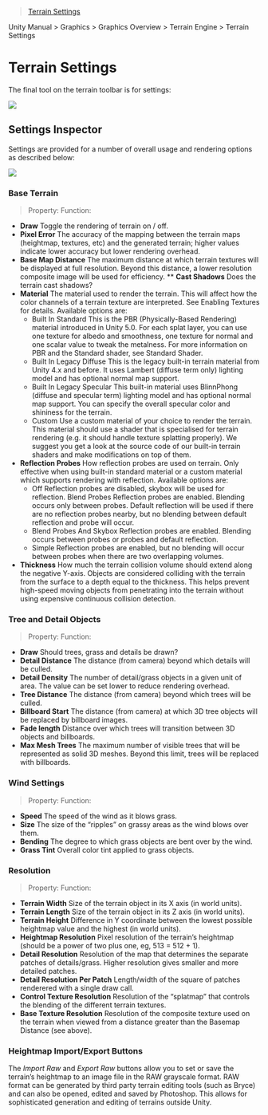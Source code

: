 > [Terrain Settings](http://docs.unity3d.com/Manual/terrain-OtherSettings.html)

Unity Manual > Graphics > Graphics Overview > Terrain Engine > Terrain Settings

# Terrain Settings

The final tool on the terrain toolbar is for settings:

![](http://docs.unity3d.com/uploads/Main/TerrainSettingsTool.png)

## Settings Inspector

Settings are provided for a number of overall usage and rendering options as described below:

![](http://docs.unity3d.com/uploads/Main/TerrainSettingsInsp.png)

### Base Terrain

> Property:   Function:

*  **Draw**    Toggle the rendering of terrain on / off.
* **Pixel Error** The accuracy of the mapping between the terrain maps (heightmap, textures, etc) and the generated terrain; higher values indicate lower accuracy but lower rendering overhead.
* **Base Map Distance**   The maximum distance at which terrain textures will be displayed at full resolution. Beyond this distance, a lower resolution composite image will be used for efficiency.
** **Cast Shadows**    Does the terrain cast shadows?
* **Material**    The material used to render the terrain. This will affect how the color channels of a terrain texture are interpreted. See Enabling Textures for details. Available options are:
    * Built In Standard   This is the PBR (Physically-Based Rendering) material introduced in Unity 5.0. For each splat layer, you can use one texture for albedo and smoothness, one texture for normal and one scalar value to tweak the metalness. For more information on PBR and the Standard shader, see Standard Shader.
    * Built In Legacy Diffuse This is the legacy built-in terrain material from Unity 4.x and before. It uses Lambert (diffuse term only) lighting model and has optional normal map support.
    * Built In Legacy Specular    This built-in material uses BlinnPhong (diffuse and specular term) lighting model and has optional normal map support. You can specify the overall specular color and shininess for the terrain.
    * Custom  Use a custom material of your choice to render the terrain. This material should use a shader that is specialised for terrain rendering (e.g. it should handle texture splatting properly). We suggest you get a look at the source code of our built-in terrain shaders and make modifications on top of them.
* **Reflection Probes**   How reflection probes are used on terrain. Only effective when using built-in standard material or a custom material which supports rendering with reflection. Available options are:
    * Off Reflection probes are disabled, skybox will be used for reflection.
        Blend Probes    Reflection probes are enabled. Blending occurs only between probes. Default reflection will be used if there are no reflection probes nearby, but no blending between default reflection and probe will occur.
    * Blend Probes And Skybox Reflection probes are enabled. Blending occurs between probes or probes and default reflection.
    * Simple  Reflection probes are enabled, but no blending will occur between probes when there are two overlapping volumes.
* **Thickness**   How much the terrain collision volume should extend along the negative Y-axis. Objects are considered colliding with the terrain from the surface to a depth equal to the thickness. This helps prevent high-speed moving objects from penetrating into the terrain without using expensive continuous collision detection.

### Tree and Detail Objects

> Property:   Function:

* **Draw**    Should trees, grass and details be drawn?
* **Detail Distance** The distance (from camera) beyond which details will be culled.
* **Detail Density**  The number of detail/grass objects in a given unit of area. The value can be set lower to reduce rendering overhead.
* **Tree Distance**   The distance (from camera) beyond which trees will be culled.
* **Billboard Start** The distance (from camera) at which 3D tree objects will be replaced by billboard images.
* **Fade length** Distance over which trees will transition between 3D objects and billboards.
* **Max Mesh Trees**  The maximum number of visible trees that will be represented as solid 3D meshes. Beyond this limit, trees will be replaced with billboards.

### Wind Settings

> Property:   Function:

* **Speed**   The speed of the wind as it blows grass.
* **Size**    The size of the “ripples” on grassy areas as the wind blows over them.
* **Bending** The degree to which grass objects are bent over by the wind.
* **Grass Tint**  Overall color tint applied to grass objects.

### Resolution

> Property:   Function:

* **Terrain Width**   Size of the terrain object in its X axis (in world units).
* **Terrain Length**  Size of the terrain object in its Z axis (in world units).
* **Terrain Height**  Difference in Y coordinate between the lowest possible heightmap value and the highest (in world units).
* **Heightmap Resolution**    Pixel resolution of the terrain’s heightmap (should be a power of two plus one, eg, 513 = 512 + 1).
* **Detail Resolution**   Resolution of the map that determines the separate patches of details/grass. Higher resolution gives smaller and more detailed patches.
* **Detail Resolution Per Patch** Length/width of the square of patches renderered with a single draw call.
* **Control Texture Resolution**  Resolution of the “splatmap” that controls the blending of the different terrain textures.
* **Base Texture Resolution** Resolution of the composite texture used on the terrain when viewed from a distance greater than the Basemap Distance (see above).

### Heightmap Import/Export Buttons

The _Import Raw_ and _Export Raw_ buttons allow you to set or save the terrain’s heightmap to an image file in the RAW grayscale format. RAW format can be generated by third party terrain editing tools (such as Bryce) and can also be opened, edited and saved by Photoshop. This allows for sophisticated generation and editing of terrains outside Unity.